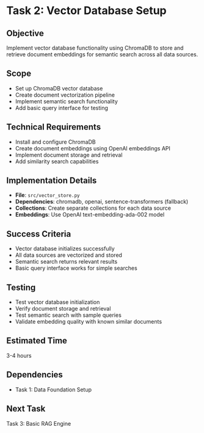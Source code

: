 # Task 2: Vector Database Setup

## Objective
Implement vector database functionality using ChromaDB to store and retrieve document embeddings for semantic search across all data sources.

## Scope
- Set up ChromaDB vector database
- Create document vectorization pipeline
- Implement semantic search functionality
- Add basic query interface for testing

## Technical Requirements
- Install and configure ChromaDB
- Create document embeddings using OpenAI embeddings API
- Implement document storage and retrieval
- Add similarity search capabilities

## Implementation Details
- **File**: `src/vector_store.py`
- **Dependencies**: chromadb, openai, sentence-transformers (fallback)
- **Collections**: Create separate collections for each data source
- **Embeddings**: Use OpenAI text-embedding-ada-002 model

## Success Criteria
- Vector database initializes successfully
- All data sources are vectorized and stored
- Semantic search returns relevant results
- Basic query interface works for simple searches

## Testing
- Test vector database initialization
- Verify document storage and retrieval
- Test semantic search with sample queries
- Validate embedding quality with known similar documents

## Estimated Time
3-4 hours

## Dependencies
- Task 1: Data Foundation Setup

## Next Task
Task 3: Basic RAG Engine
